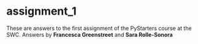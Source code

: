 # assignment_1

These are answers to the first assignment of the PyStarters course at the SWC.
Answers by **Francesca Greenstreet** and **Sara Rolle-Sonora**